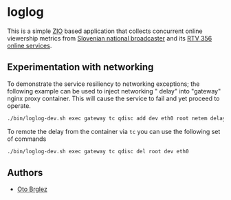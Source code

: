 # loglog

This is a simple [ZIO] based application that collects concurrent online viewership metrics
from [Slovenian national broadcaster][rtvslo] and its [RTV 356 online services][rtv-356].

## Experimentation with networking

To demonstrate the service resiliency to networking exceptions; the following example can be used to inject networking "
delay" into "gateway" nginx proxy container. This will cause the service to fail and yet proceed to operate.

```bash
./bin/loglog-dev.sh exec gateway tc qdisc add dev eth0 root netem delay 10s
```

To remote the delay from the container via `tc` you can use the following set of commands

```bash
./bin/loglog-dev.sh exec gateway tc qdisc del root dev eth0
```

## Authors

- [Oto Brglez](https://github.com/otobrglez)

[ZIO]: https://zio.dev

[rtvslo]: https://www.rtvslo.si

[rtv-356]: https://365.rtvslo.si
